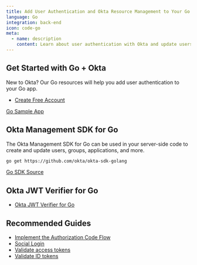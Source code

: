 ```yaml
---
title: Add User Authentication and Okta Resource Management to Your Go App
language: Go
integration: back-end
icon: code-go
meta:
  - name: description
    content: Learn about user authentication with Okta and update users, groups, and applications with the Okta Management SDK for Go.
---
```


## Get Started with Go + Okta

New to Okta? Our Go resources will help you add user authentication to your Go app.

<ul class='language-ctas'>
	<li>
		<a href='https://developer.okta.com/signup/' class='Button--red' data-proofer-ignore>
			<span>Create Free Account</span>
		</a>
	</li>
</ul>

<a href='https://github.com/okta/samples-golang'>
	<span class='fa fa-github'></span> <span>Go Sample App</span>
</a>

## Okta Management SDK for Go

The Okta Management SDK for Go can be used in your server-side code to create and update users, groups, applications, and more.

```bash
go get https://github.com/okta/okta-sdk-golang
```

<a href='https://github.com/okta/okta-sdk-golang'>
	<span class='fa fa-github'></span> <span>Go SDK Source</span>
</a>

## Okta JWT Verifier for Go

<ul class="language-libraries">
	<li>
		<i class='fa fa-github'></i>
		<a href="https://github.com/okta/okta-jwt-verifier-golang">
			<span>Okta JWT Verifier for Go</span>
		</a>
	</li>
</ul>

## Recommended Guides


- [Implement the Authorization Code Flow](/docs/guides/implement-auth-code/)
- [Social Login](/docs/concepts/social-login/)
- [Validate access tokens](/docs/guides/validate-access-tokens)
- [Validate ID tokens](/docs/guides/validate-id-tokens)

